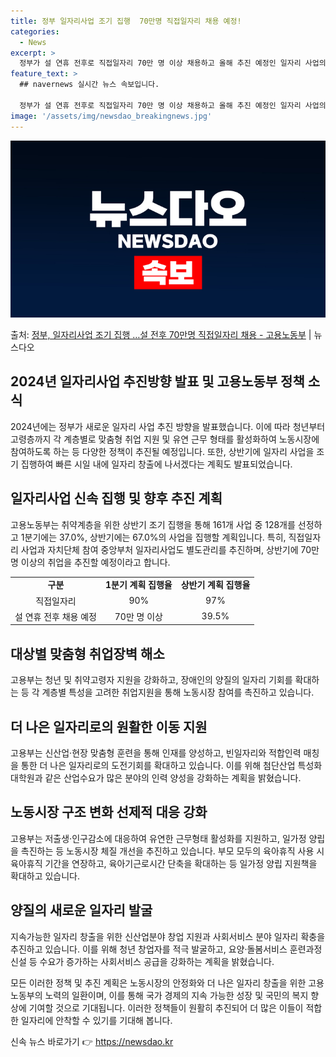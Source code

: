 ```yaml
---
title: 정부 일자리사업 조기 집행  70만명 직접일자리 채용 예정!
categories:
  - News
excerpt: >
  정부가 설 연휴 전후로 직접일자리 70만 명 이상 채용하고 올해 추진 예정인 일자리 사업의 60% 이상을 상…
feature_text: >
  ## navernews 실시간 뉴스 속보입니다.

  정부가 설 연휴 전후로 직접일자리 70만 명 이상 채용하고 올해 추진 예정인 일자리 사업의 60% 이상을 상…
image: '/assets/img/newsdao_breakingnews.jpg'
---
```


![뉴스다오 속보](/assets/img/newsdao_breakingnews.jpg)

<p>출처: <a href="https://newsdao.kr/3008" rel="dofollow">정부, 일자리사업 조기 집행 …설 전후 70만명 직접일자리 채용 - 고용노동부</a> | 뉴스다오</p>

<h2>2024년 일자리사업 추진방향 발표 및 고용노동부 정책 소식</h2>

2024년에는 정부가 새로운 일자리 사업 추진 방향을 발표했습니다. 이에 따라 청년부터 고령층까지 각 계층별로 맞춤형 취업 지원 및 유연 근무 형태를 활성화하여 노동시장에 참여하도록 하는 등 다양한 정책이 추진될 예정입니다. 또한, 상반기에 일자리 사업을 조기 집행하여 빠른 시일 내에 일자리 창출에 나서겠다는 계획도 발표되었습니다. 

<h2>일자리사업 신속 집행 및 향후 추진 계획</h2>
<p data-ke-size="size16">고용노동부는 취약계층을 위한 상반기 조기 집행을 통해 161개 사업 중 128개를 선정하고 1분기에는 37.0%, 상반기에는 67.0%의 사업을 집행할 계획입니다. 특히, 직접일자리 사업과 자치단체 참여 중앙부처 일자리사업도 별도관리를 추진하며, 상반기에 70만 명 이상의 취업을 추진할 예정이라고 합니다.</p>
<table>
  <tr>
    <td style="text-align: center; height: 17px;"><b>구분</b></td>
    <td style="text-align: center; height: 17px;"><b>1분기 계획 집행율</b></td>
    <td style="text-align: center; height: 17px;"><b>상반기 계획 집행율</b></td>
  </tr>
  <tr>
    <td style="text-align: center; height: 17px;">직접일자리</td>
    <td style="text-align: center; height: 17px;">90%</td>
    <td style="text-align: center; height: 17px;">97%</td>
  </tr>
  <tr>
    <td style="text-align: center; height: 17px;">설 연휴 전후 채용 예정</td>
    <td style="text-align: center; height: 17px;">70만 명 이상</td>
    <td style="text-align: center; height: 17px;">39.5%</td>
  </tr>
</table>

<h2>대상별 맞춤형 취업장벽 해소</h2>
<p data-ke-size="size16">고용부는 청년 및 취약고령자 지원을 강화하고, 장애인의 양질의 일자리 기회를 확대하는 등 각 계층별 특성을 고려한 취업지원을 통해 노동시장 참여를 촉진하고 있습니다.</p>

<h2>더 나은 일자리로의 원활한 이동 지원</h2>
<p data-ke-size="size16">고용부는 신산업·현장 맞춤형 훈련을 통해 인재를 양성하고, 빈일자리와 적합인력 매칭을 통한 더 나은 일자리로의 도전기회를 확대하고 있습니다. 이를 위해 첨단산업 특성화대학원과 같은 산업수요가 많은 분야의 인력 양성을 강화하는 계획을 밝혔습니다.</p>

<h2>노동시장 구조 변화 선제적 대응 강화</h2>
<p data-ke-size="size16">고용부는 저출생·인구감소에 대응하여 유연한 근무형태 활성화를 지원하고, 일가정 양립을 촉진하는 등 노동시장 체질 개선을 추진하고 있습니다. 부모 모두의 육아휴직 사용 시 육아휴직 기간을 연장하고, 육아기근로시간 단축을 확대하는 등 일가정 양립 지원책을 확대하고 있습니다.</p>

<h2>양질의 새로운 일자리 발굴</h2>
<p data-ke-size="size16">지속가능한 일자리 창출을 위한 신산업분야 창업 지원과 사회서비스 분야 일자리 확충을 추진하고 있습니다. 이를 위해 청년 창업자를 적극 발굴하고, 요양·돌봄서비스 훈련과정 신설 등 수요가 증가하는 사회서비스 공급을 강화하는 계획을 밝혔습니다.</p>

모든 이러한 정책 및 추진 계획은 노동시장의 안정화와 더 나은 일자리 창출을 위한 고용노동부의 노력의 일환이며, 이를 통해 국가 경제의 지속 가능한 성장 및 국민의 복지 향상에 기여할 것으로 기대됩니다. 이러한 정책들이 원활히 추진되어 더 많은 이들이 적합한 일자리에 안착할 수 있기를 기대해 봅니다. 

신속 뉴스 바로가기 👉 <a href="https://newsdao.kr" rel="dofollow">https://newsdao.kr</a>


